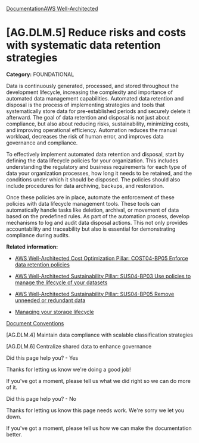 [Documentation](/index.html)[AWS Well-Architected](devops-guidance.html)

# [AG.DLM.5] Reduce risks and costs with systematic data retention strategies

**Category:** FOUNDATIONAL

Data is continuously generated, processed, and stored throughout the development lifecycle, increasing the complexity and importance of automated data management capabilities. Automated data retention and disposal is the process of implementing strategies and tools that systematically store data for pre-established periods and securely delete it afterward. The goal of data retention and disposal is not just about compliance, but also about reducing risks, sustainability, minimizing costs, and improving operational efficiency. Automation reduces the manual workload, decreases the risk of human error, and improves data governance and compliance.

To effectively implement automated data retention and disposal, start by defining the data lifecycle policies for your organization. This includes understanding the regulatory and business requirements for each type of data your organization processes, how long it needs to be retained, and the conditions under which it should be disposed. The policies should also include procedures for data archiving, backups, and restoration.

Once these policies are in place, automate the enforcement of these policies with data lifecycle management tools. These tools can automatically handle tasks like deletion, archival, or movement of data based on the predefined rules. As part of the automation process, develop mechanisms to log and audit data disposal actions. This not only provides accountability and traceability but also is essential for demonstrating compliance during audits.

**Related information:**

* [AWS Well-Architected Cost Optimization Pillar: COST04-BP05 Enforce data retention policies](https://docs.aws.amazon.com/wellarchitected/latest/cost-optimization-pillar/cost_decomissioning_resources_data_retention.html)

* [AWS Well-Architected Sustainability Pillar: SUS04-BP03 Use policies to manage the lifecycle of your datasets](https://docs.aws.amazon.com/wellarchitected/latest/sustainability-pillar/sus_sus_data_a4.html)

* [AWS Well-Architected Sustainability Pillar: SUS04-BP05 Remove unneeded or redundant data](https://docs.aws.amazon.com/wellarchitected/latest/sustainability-pillar/sus_sus_data_a6.html)

* [Managing your storage lifecycle](https://docs.aws.amazon.com/AmazonS3/latest/userguide/object-lifecycle-mgmt.html)


[Document Conventions](/general/latest/gr/docconventions.html)

\[AG.DLM.4] Maintain data compliance with scalable classification strategies

\[AG.DLM.6] Centralize shared data to enhance governance

Did this page help you? - Yes

Thanks for letting us know we're doing a good job!

If you've got a moment, please tell us what we did right so we can do more of it.

Did this page help you? - No

Thanks for letting us know this page needs work. We're sorry we let you down.

If you've got a moment, please tell us how we can make the documentation better.</awsdocs-view></awsui-app-layout>